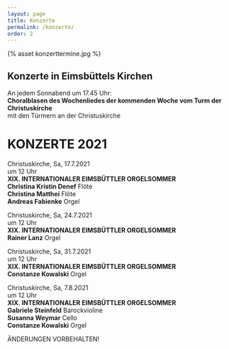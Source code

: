 ```yaml
---
layout: page
title: Konzerte
permalink: /konzerte/
order: 2
---
```


{% asset konzerttermine.jpg %}

## Konzerte in Eimsbüttels Kirchen

An jedem Sonnabend um 17.45 Uhr:  
**Choralblasen des Wochenliedes der kommenden Woche vom Turm der Christuskirche**  
mit den Türmern an der Christuskirche  

# KONZERTE 2021

Christuskirche, Sa, 17.7.2021  
um 12 Uhr  
**XIX. INTERNATIONALER EIMSBÜTTLER ORGELSOMMER**  
**Christina Kristin Denef** Flöte  
**Christina Matthei** Flöte  
**Andreas Fabienke** Orgel  

Christuskirche, Sa, 24.7.2021  
um 12 Uhr  
**XIX. INTERNATIONALER EIMSBÜTTLER ORGELSOMMER**  
**Rainer Lanz** Orgel  

Christuskirche, Sa, 31.7.2021  
um 12 Uhr  
**XIX. INTERNATIONALER EIMSBÜTTLER ORGELSOMMER**  
**Constanze Kowalski** Orgel  

Christuskirche, Sa, 7.8.2021  
um 12 Uhr  
**XIX. INTERNATIONALER EIMSBÜTTLER ORGELSOMMER**  
**Gabriele Steinfeld** Barockvioline  
**Susanna Weymar** Cello  
**Constanze Kowalski** Orgel  

ÄNDERUNGEN VORBEHALTEN!

